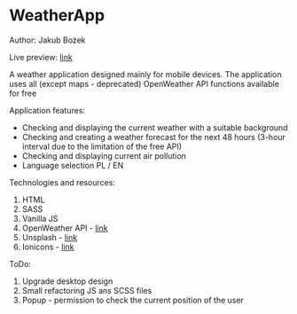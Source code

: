 # WeatherApp

Author: Jakub Bożek

Live preview: [link](https://weather.bozek.website/)


A weather application designed mainly for mobile devices. The application uses all (except maps - deprecated) OpenWeather API functions available for free

Application features:

- Checking and displaying the current weather with a suitable background
- Checking and creating a weather forecast for the next 48 hours (3-hour interval due to the limitation of the free API)
- Checking and displaying current air pollution
- Language selection PL / EN

Technologies and resources:

1. HTML
2. SASS
3. Vanilla JS
4. OpenWeather API - [link](https://openweathermap.org)
5. Unsplash - [link](https://unsplash.com)
6. Ionicons - [link](https://ionic.io/ionicons)

ToDo:

1. Upgrade desktop design
2. Small refactoring JS ans SCSS files
3. Popup - permission to check the current position of the user
